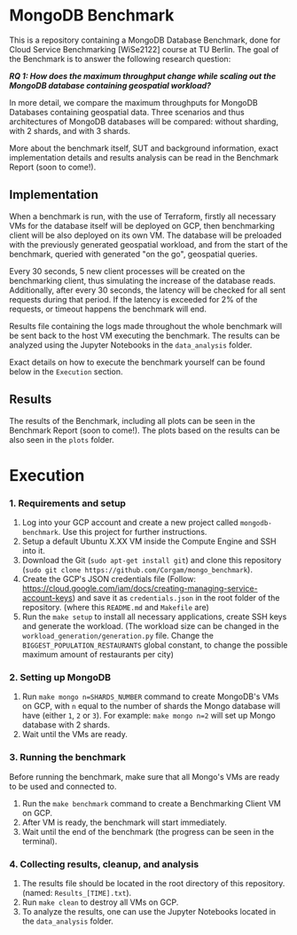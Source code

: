 # MongoDB Benchmark

This is a repository containing a MongoDB Database Benchmark, done for Cloud Service Benchmarking [WiSe2122] course at TU Berlin. The goal of the Benchmark is to answer the following research question:

***RQ 1: How does the maximum throughput change while scaling out the MongoDB database containing geospatial workload?***


In more detail, we compare the maximum throughputs for MongoDB Databases containing geospatial data. Three scenarios and thus architectures of MongoDB databases will be compared: without sharding, with 2 shards, and with 3 shards. 

More about the benchmark itself, SUT and background information, exact implementation details and results analysis can be read in the Benchmark Report (soon to come!).

## Implementation
When a benchmark is run, with the use of Terraform, firstly all necessary VMs for the database itself will be deployed on GCP, then benchmarking client will be also deployed on its own VM. The database will be preloaded with the previously generated geospatial workload, and from the start of the benchmark, queried with generated "on the go", geospatial queries. 

Every 30 seconds, 5 new client processes will be created on the benchmarking client, thus simulating the increase of the database reads. Additionally, after every 30 seconds, the latency will be checked for all sent requests during that period. If the latency is exceeded for 2% of the requests, or timeout happens the benchmark will end.

Results file containing the logs made throughout the whole benchmark will be sent back to the host VM executing the benchmark. The results can be analyzed using the Jupyter Notebooks in the `data_analysis` folder.

Exact details on how to execute the benchmark yourself can be found below in the `Execution` section.

## Results

The results of the Benchmark, including all plots can be seen in the Benchmark Report (soon to come!).
The plots based on the results can be also seen in the `plots` folder.

# Execution

### 1. Requirements and setup

1. Log into your GCP account and create a new project called `mongodb-benchmark`. Use this project for further instructions.
2. Setup a default Ubuntu X.XX VM inside the Compute Engine and SSH into it.
3. Download the Git (`sudo apt-get install git`) and clone this repository (`sudo git clone https://github.com/Corgam/mongo_benchmark`).
4. Create the GCP's JSON credentials file (Follow: https://cloud.google.com/iam/docs/creating-managing-service-account-keys) and save it as `credentials.json` in the root folder of the repository. (where this `README.md` and `Makefile` are)
5. Run the `make setup` to install all necessary applications, create SSH keys and generate the workload.
(The workload size can be changed in the `workload_generation/generation.py` file. Change the `BIGGEST_POPULATION_RESTAURANTS` global constant, to change the possible maximum amount of restaurants per city)

### 2. Setting up MongoDB

1. Run `make mongo n=SHARDS_NUMBER` command to create MongoDB's VMs on GCP, with `n` equal to the number of shards the Mongo database will have (either `1`, `2` or `3`). For example: `make mongo n=2` will set up Mongo database with 2 shards.
2. Wait until the VMs are ready.

### 3. Running the benchmark

Before running the benchmark, make sure that all Mongo's VMs are ready to be used and connected to.

1. Run the `make benchmark` command to create a Benchmarking Client VM on GCP.
2. After VM is ready, the benchmark will start immediately.
3. Wait until the end of the benchmark (the progress can be seen in the terminal).

### 4. Collecting results, cleanup, and analysis

1. The results file should be located in the root directory of this repository. (named: `Results_[TIME].txt`).
2. Run `make clean` to destroy all VMs on GCP.
3. To analyze the results, one can use the Jupyter Notebooks located in the `data_analysis` folder.
